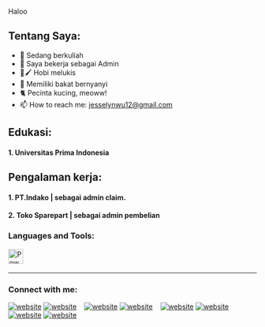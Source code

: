 Haloo
## Tentang Saya:
- 🏫 Sedang berkuliah
- 🏬 Saya bekerja sebagai Admin
- 🎨🖌️ Hobi melukis
- 🎤 Memiliki bakat bernyanyi
- 🐈 Pecinta kucing, meoww!
- 📫 How to reach me: jesselynwu12@gmail.com

## Edukasi:

#### 1. Universitas Prima Indonesia
     
## Pengalaman kerja:
#### 1. PT.Indako | sebagai admin claim.
#### 2. Toko Sparepart | sebagai admin pembelian

### Languages and Tools:


[<img align="left" alt="Power BI" width="30px" src="https://powerbi.microsoft.com/pictures/application-logos/svg/powerbi.svg" style="padding-right:0px;" />][webdev]

<br />
<br />

---
### Connect with me:

[![website](./img/youtube-light.svg)](https://www.youtube.com/channel/UC22xix7qvwpYWnSQ5QEYtAQ#gh-light-mode-only)
[![website](./img/youtube-dark.svg)](https://www.youtube.com/channel/UC22xix7qvwpYWnSQ5QEYtAQ#gh-dark-mode-only)
&nbsp;&nbsp;
[![website](./img/twitter-light.svg)](https://twitter.com/vincentwwidyan#gh-light-mode-only)
[![website](./img/twitter-dark.svg)](https://twitter.com/vincentwwidyan#gh-dark-mode-only)
&nbsp;&nbsp;
[![website](./img/linkedin-light.svg)](https://www.linkedin.com/in/vincentwidyan#gh-light-mode-only)
[![website](./img/linkedin-dark.svg)](https://www.linkedin.com/in/vincentwidyan#gh-dark-mode-only)
&nbsp;&nbsp;
[![website](./img/instagram-light.svg)](https://instagram.com/vincentwwidyan#gh-light-mode-only)
[![website](./img/instagram-dark.svg)](https://instagram.com/vincentwwidyan#gh-dark-mode-only)



[webdev]: https://github.com/vincentwidyan/vincentwidyanI
